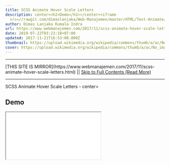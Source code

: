 ```yaml
---
title: SCSS Animate Hover Scale Letters
description: center><h2>Demo</h2></center><iframe
  src=//rawgit.com/dimaslanjaka/Web-Manajemen/master/HTML/Text-Animate/20Scale20LetterHovers.html
author: Dimas Lanjaka Kumala Indra
url: https://www.webmanajemen.com/2017/11/scss-animate-hover-scale-letters.html
date: 2019-07-22T03:23:18+07:00
updated: 2017-11-21T16:53:00.000Z
thumbnail: https://upload.wikimedia.org/wikipedia/commons/thumb/a/ac/No_image_available.svg/2048px-No_image_available.svg.png
cover: https://upload.wikimedia.org/wikipedia/commons/thumb/a/ac/No_image_available.svg/2048px-No_image_available.svg.png
---
```


<hr/> [THIS SITE IS MIRROR](https://www.webmanajemen.com/2017/11/scss-animate-hover-scale-letters.html) || <a href="https://www.webmanajemen.com/2017/11/scss-animate-hover-scale-letters.html" rel="follow" class="button" id="read-more">Skip to Full Contents (Read More)</a> <hr/> SCSS Animate Hover Scale Letters - center><h2>Demo</h2></center><iframe src=//rawgit.com/dimaslanjaka/Web-Manajemen/master/HTML/Text-Animate/20Scale20LetterHovers.html Demo

HTML Full Page

<!DOCTYPE html><html><head> 
<link href="https://fonts.googleapis.com/css?family=Passion+One" rel="stylesheet" /> 
<style>html, body {
  height: 100%;
}
body {
  background: #e74c3c;
  display: -webkit-box;
  display: -ms-flexbox;
  display: flex;
  -webkit-box-pack: center;
      -ms-flex-pack: center;
          justify-content: center;
  -webkit-box-align: center;
      -ms-flex-align: center;
          align-items: center;
  font-family: 'Passion One', cursive;
}
.scale {
  font-size: 10vw;
  text-transform: uppercase;
  letter-spacing: 4px;
  color: #fff;
  cursor: pointer;
}.scale span {
  display: inline-block;
  -webkit-transition: -webkit-transform 0.1s;
  transition: -webkit-transform 0.1s;
  transition: transform 0.1s;
  transition: transform 0.1s, -webkit-transform 0.1s;
}.scale span:hover {
  -webkit-animation: rotate-scale-up 0.5s cubic-bezier(0.68, -0.55, 0.265, 1.55) both;
          animation: rotate-scale-up 0.5s cubic-bezier(0.68, -0.55, 0.265, 1.55) both;
  z-index: 1;
}
@-webkit-keyframes rotate-scale-up {
  0% {
    -webkit-transform: scale(1) rotateZ(0);
            transform: scale(1) rotateZ(0);
  }
  50% {
    -webkit-transform: scale(5) rotateZ(0);
            transform: scale(5) rotateZ(0);
  }
  100% {
    -webkit-transform: scale(1) rotateZ(360deg);
            transform: scale(1) rotateZ(360deg);
  }
}
@keyframes rotate-scale-up {
  0% {
    -webkit-transform: scale(1) rotateZ(0);
            transform: scale(1) rotateZ(0);
  }
  50% {
    -webkit-transform: scale(5) rotateZ(0);
            transform: scale(5) rotateZ(0);
  }
  100% {
    -webkit-transform: scale(1) rotateZ(360deg);
            transform: scale(1) rotateZ(360deg);
  }
}</style>
</head><body> 
<h1 class="scale">Test Click This Text</h1>
<script> const heading = document.querySelector('.scale');
heading.innerHTML = sparanWrap(heading.textContent);
function sparanWrap(word) {
  return [...word].map(letter => `<span>${letter}</span>`).join('');
}</script>
</body></html> <hr/> [THIS SITE IS MIRROR](https://www.webmanajemen.com/2017/11/scss-animate-hover-scale-letters.html) || <a href="https://www.webmanajemen.com/2017/11/scss-animate-hover-scale-letters.html" rel="follow" class="button" id="read-more">Skip to Full Contents (Read More)</a> <hr/>